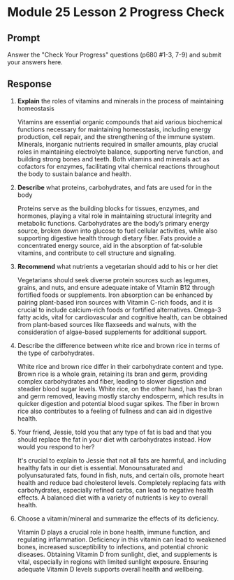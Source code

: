 # Module 25 Lesson 2 Progress Check

## Prompt

Answer the "Check Your Progress" questions (p680 #1-3, 7-9) and submit your answers here.

## Response

1. **Explain** the roles of vitamins and minerals in the process of maintaining homeostasis

    Vitamins are essential organic compounds that aid various biochemical functions necessary for maintaining homeostasis, including energy production, cell repair, and the strengthening of the immune system. Minerals, inorganic nutrients required in smaller amounts, play crucial roles in maintaining electrolyte balance, supporting nerve function, and building strong bones and teeth. Both vitamins and minerals act as cofactors for enzymes, facilitating vital chemical reactions throughout the body to sustain balance and health.

2. **Describe** what proteins, carbohydrates, and fats are used for in the body

    Proteins serve as the building blocks for tissues, enzymes, and hormones, playing a vital role in maintaining structural integrity and metabolic functions. Carbohydrates are the body’s primary energy source, broken down into glucose to fuel cellular activities, while also supporting digestive health through dietary fiber. Fats provide a concentrated energy source, aid in the absorption of fat-soluble vitamins, and contribute to cell structure and signaling.

3. **Recommend** what nutrients a vegetarian should add to his or her diet

    Vegetarians should seek diverse protein sources such as legumes, grains, and nuts, and ensure adequate intake of Vitamin B12 through fortified foods or supplements. Iron absorption can be enhanced by pairing plant-based iron sources with Vitamin C-rich foods, and it is crucial to include calcium-rich foods or fortified alternatives. Omega-3 fatty acids, vital for cardiovascular and cognitive health, can be obtained from plant-based sources like flaxseeds and walnuts, with the consideration of algae-based supplements for additional support.

4. Describe the difference between white rice and brown rice in terms of the type of carbohydrates.

    White rice and brown rice differ in their carbohydrate content and type. Brown rice is a whole grain, retaining its bran and germ, providing complex carbohydrates and fiber, leading to slower digestion and steadier blood sugar levels. White rice, on the other hand, has the bran and germ removed, leaving mostly starchy endosperm, which results in quicker digestion and potential blood sugar spikes. The fiber in brown rice also contributes to a feeling of fullness and can aid in digestive health.

5. Your friend, Jessie, told you that any type of fat is bad and that you should replace the fat in your diet with carbohydrates instead. How would you respond to her?

    It's crucial to explain to Jessie that not all fats are harmful, and including healthy fats in our diet is essential. Monounsaturated and polyunsaturated fats, found in fish, nuts, and certain oils, promote heart health and reduce bad cholesterol levels. Completely replacing fats with carbohydrates, especially refined carbs, can lead to negative health effects. A balanced diet with a variety of nutrients is key to overall health.

6. Choose a vitamin/mineral and summarize the effects of its deficiency.

    Vitamin D plays a crucial role in bone health, immune function, and regulating inflammation. Deficiency in this vitamin can lead to weakened bones, increased susceptibility to infections, and potential chronic diseases. Obtaining Vitamin D from sunlight, diet, and supplements is vital, especially in regions with limited sunlight exposure. Ensuring adequate Vitamin D levels supports overall health and wellbeing.